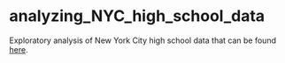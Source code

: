 # analyzing_NYC_high_school_data
Exploratory analysis of New York City high school data that can be found [here](http://opendata.cityofnewyork.us/).
